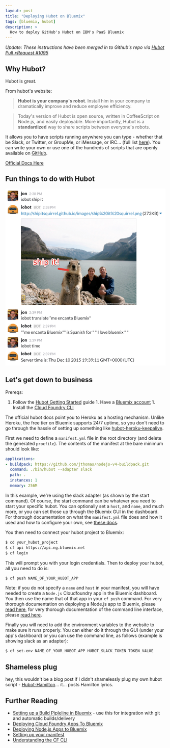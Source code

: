 ```yaml
---
layout: post
title: "Deploying Hubot on Bluemix"
tags: [bluemix, hubot]
description: >
  How to deploy GitHub's Hubot on IBM's PaaS Bluemix
---
```


*Update: These instructions have been merged in to Github's repo via [Hubot Pull
*Request #1095](https://github.com/github/hubot/pull/1095)*

## Why Hubot?

Hubot is great.

From hubot's website:

> __Hubot is your company's robot__. Install him in your company to dramatically
improve and reduce employee efficiency.

> Today's version of Hubot is open source, written in CoffeeScript on Node.js,
and easily deployable. More importantly, Hubot is a __standardized__ way to
share scripts between everyone's robots.

It allows you to have scripts running anywhere you can type - whether that be
Slack, or Twitter, or GroupMe, or iMessage, or IRC... (full list
[here](https://github.com/github/hubot/blob/master/docs/adapters.md)). You can
write your own or use one of the hundreds of scripts that are openly available
on [GitHub](https://github.com/github/hubot-scripts).

[Official Docs Here](https://hubot.github.com/)

## Fun things to do with Hubot

![picture time](/assets/images/post-images/hubot.png)

## Let's get down to business

Prereqs:

  1. Follow the [Hubot Getting Started](https://hubot.github.com/docs/) guide 1.
  Have a [Bluemix account](https://bluemix.net) 1. Install the [Cloud Foundry
  CLI](https://github.com/cloudfoundry/cli/releases)

The official hubot docs point you to Heroku as a hosting mechanism. Unlike
Heroku, the free tier on Bluemix supports 24/7 uptime, so you don't need to go
through the hassle of setting up something like
[hubot-heroku-keepalive](https://github.com/hubot-scripts/hubot-heroku-keepalive).

First we need to define a `manifest.yml` file in the root directory (and delete
the generated `procfile`). The contents of the manifest at the bare minimum
should look like:

~~~yaml
applications:
- buildpack: https://github.com/jthomas/nodejs-v4-buildpack.git
  command: ./bin/hubot --adapter slack
  path: .
  instances: 1
  memory: 256M
~~~

In this example, we're using the slack adapter (as shown by the start command).
Of course, the start command can be whatever you need to start your specific
hubot. You can optionally set a `host`, and `name`, and much more, or you can
set those up through the Bluemix GUI in the dashboard. For thorough
documentation on what the `manifest.yml` file does and how it used and how to
configure your own, see [these
docs](https://docs.cloudfoundry.org/devguide/deploy-apps/manifest.html).

You then need to connect your hubot project to Bluemix:

~~~bash
$ cd your_hubot_project
$ cf api https://api.ng.bluemix.net
$ cf login
~~~

This will prompt you with your login credentials. Then to deploy your hubot, all
you need to do is:

~~~bash
$ cf push NAME_OF_YOUR_HUBOT_APP
~~~

Note: if you do not specify a `name` and `host` in your manifest, you will have
needed to create a `Node.js` Cloudfoundry app in the Bluemix dashboard. You then
use the name that of that app in your `cf push` command. For very thorough
documentation on deploying a Node.js app to Bluemix, please [read
here](https://www.ng.bluemix.net/docs/starters/nodejs/index.html), for very
thorough documentation of the command line interface, please [read
here](https://www.ng.bluemix.net/docs/cli/reference/cfcommands/index.html).

Finally you will need to add the environment variables to the website to make
sure it runs properly. You can either do it through the GUI (under your app's
dashboard) or you can use the command line, as follows (example is showing slack
as an adapter):

~~~bash
$ cf set-env NAME_OF_YOUR_HUBOT_APP HUBOT_SLACK_TOKEN TOKEN_VALUE
~~~

## Shameless plug

hey, this wouldn't be a blog post if I didn't shamelessly plug my own hubot
script - [Hubot-Hamilton](https://github.com/kauffecup/hubot-hamilton)... it...
posts Hamilton lyrics.

## Further Reading

  - [Setting up a Build Pipleline in
     Bluemix](https://www.ng.bluemix.net/docs/#services/DeliveryPipeline/index.html#getstartwithCD) -
     use this for integration with git and automatic builds/delivery
  - [Deploying Cloud Foundry Apps To Bluemix](https://www.ng.bluemix.net/docs/cfapps/runtimes.html)
  - [Deploying Node.js Apps to Bluemix](https://www.ng.bluemix.net/docs/starters/nodejs/index.html)
  - [Setting up your manifest](https://docs.cloudfoundry.org/devguide/deploy-apps/manifest.html)
  - [Understanding the CF CLI](https://www.ng.bluemix.net/docs/cli/reference/cfcommands/index.html)

